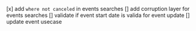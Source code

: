 [x] add `where not canceled` in events searches
[] add corruption layer for events searches
[] validate if event start date is valida for event update
[] update event usecase
